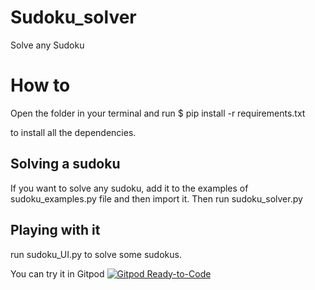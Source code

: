 # Sudoku_solver
Solve any Sudoku

# How to

Open the folder in your terminal and run
$ pip install -r requirements.txt

to install all the dependencies.

## Solving a sudoku
If you want to solve any sudoku, add it to the examples of sudoku_examples.py file and then import it. Then run sudoku_solver.py

## Playing with it
run sudoku_UI.py to solve some sudokus.

You can try it in Gitpod
[![Gitpod Ready-to-Code](https://img.shields.io/badge/Gitpod-Ready--to--Code-blue?logo=gitpod)](https://gitpod.io/#https://github.com/inimaz/Sudoku_solver) 
